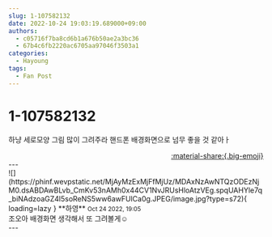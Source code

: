 ```yaml
---
slug: 1-107582132
date: 2022-10-24 19:03:19.689000+09:00
authors:
  - c05716f7ba8cd6b1a676b50ae2a3bc36
  - 67b4c6fb2220ac6705aa97046f3503a1
categories:
  - Hayoung
tags:
  - Fan Post
---
```


# 1-107582132

<div class="post-container" markdown="1">
<div class="content-container md-sidebar__scrollwrap" markdown="1">

하냥 세로모양 그림 많이 그려주라 핸드폰 배경화면으로 넘무 좋을 것 같아ㅏ

</div>
</div>

<div style="text-align: right;" markdown="1">
<a href="https://weverse.io/fromis9/fanpost/1-107582132" style="text-align: right;">:material-share:{.big-emoji}</a>
</div>
---

<div class="comments-container md-sidebar__scrollwrap" markdown="1">
<div class="comment" markdown="1">
<div class='id-container' markdown="1">
![](https://phinf.wevpstatic.net/MjAyMzExMjFfMjUz/MDAxNzAwNTQzODEzNjM0.dsABDAwBLvb_CmKv53nAMh0x44CV1NvJRUsHloAtzVEg.spqUAHYle7q_biNAdzoaGZ4l5soReNS5ww6awFUlCa0g.JPEG/image.jpg?type=s72){ loading=lazy }
**<span class="artist">하영</span>** <small>Oct 24 2022, 19:05</small><br>
</div>
<div class='comment-body' markdown="1">
조오아 배경화면 생각해서 또 그려볼게☺️
</div>
</div>
</div>
---
